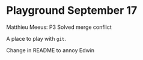 # Playground September 17
Matthieu Meeus: P3
Solved merge conflict

A place to play with `git`.

Change in README to annoy Edwin
